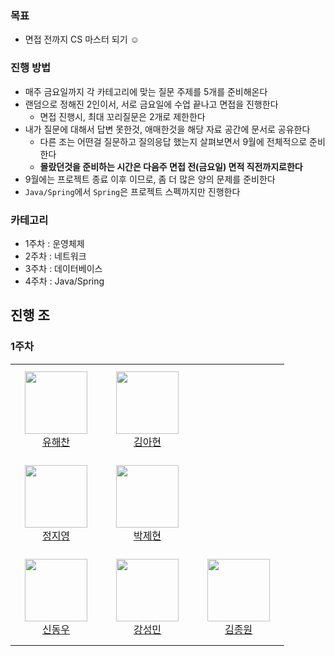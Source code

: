 ### 목표
- 면접 전까지 CS 마스터 되기 ☺️

### 진행 방법
- 매주 금요일까지 각 카테고리에 맞는 질문 주제를 5개를 준비해온다
- 랜덤으로 정해진 2인이서, 서로 금요일에 수업 끝나고 면접을 진행한다
    - 면접 진행시, 최대 꼬리질문은 2개로 제한한다
- 내가 질문에 대해서 답변 못한것, 애매한것을 해당 자료 공간에 문서로 공유한다
    - 다른 조는 어떤걸 질문하고 질의응답 했는지 살펴보면서 9월에 전체적으로 준비한다
    - **몰랐던것을 준비하는 시간은 다음주 면접 전(금요일) 면적 직전까지로한다**
- 9월에는 프로젝트 종료 이후 이므로, 좀 더 많은 양의 문제를 준비한다
- `Java/Spring`에서 `Spring`은 프로젝트 스펙까지만 진행한다 

### 카테고리
- 1주차 : 운영체제
- 2주차 : 네트워크
- 3주차 : 데이터베이스
- 4주차 : Java/Spring

## 진행 조
### 1주차
<table>
    <tr height="150px">
        <td align="center" width="130px">
            <a href="https://github.com/kwYoohae"><img height="100px" width="100px" src="https://avatars.githubusercontent.com/u/74089271?v=4"/></a>
            <br/>
            <a href="https://github.com/kwYoohae">유해찬</a>
        </td>
        <td align="center" width="130px">
            <a href="https://github.com/kimahhh"><img height="100px" width="100px" src="https://avatars.githubusercontent.com/u/74655780?v=4/"></a>
            <br/>
            <a href="https://github.com/kimahhh">김아현</a>
        </td>
    </tr>
    <tr height="150px">
        <td align="center" width="130px">
            <a href="https://github.com/jjy0709"><img height="100px" width="100px" src="https://avatars.githubusercontent.com/u/48046928?v=4/"></a>
            <br/>
            <a href="https://github.com/jjy0709">정지영</a>
        </td>
        <td align="center" width="130px">
            <a href="https://github.com/ijehyunpark"><img height="100px" width="100px" src="https://avatars.githubusercontent.com/u/43169027?v=4/"></a>
            <br/>
            <a href="https://github.com/ijehyunpark">박제현</a>
        </td>
    </tr>
    <tr height="150px">
        <td align="center" width="130px">
            <a href="https://github.com/socra167"><img height="100px" width="100px" src="https://avatars.githubusercontent.com/u/58596222?v=4"/></a>
            <br/>
            <a href="https://github.com/socra167">신동우</a>
        </td>
        <td align="center" width="130px">
            <a href="https://github.com/ddingmin"><img height="100px" width="100px" src="https://avatars.githubusercontent.com/u/91249216?v=4"/></a>
            <br/>
            <a href="https://github.com/ddingmin">강성민</a>
        </td>
        <td align="center" width="130px">
            <a href="https://github.com/tank3a"><img height="100px" width="100px" src="https://avatars.githubusercontent.com/u/43626362?v=4/"></a>
            <br/>
            <a href="https://github.com/tank3a">김종원</a>
        </td>
    </tr>
</table>
